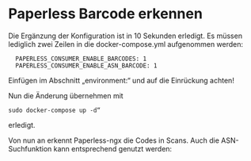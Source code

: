 # Paperless Barcode erkennen

Die Ergänzung der Konfiguration ist in 10 Sekunden erledigt. Es müssen lediglich zwei Zeilen in die docker-compose.yml aufgenommen werden:

      PAPERLESS_CONSUMER_ENABLE_BARCODES: 1
      PAPERLESS_CONSUMER_ENABLE_ASN_BARCODE: 1

Einfügen im Abschnitt „environment:“ und auf die Einrückung achten!

Nun die Änderung übernehmen mit 

    sudo docker-compose up -d“

erledigt.

Von nun an erkennt Paperless-ngx die Codes in Scans. Auch die ASN-Suchfunktion kann entsprechend genutzt werden:
